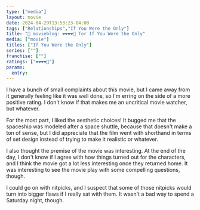 ```yaml
---
type: ["media"]
layout: movie
date: 2024-04-29T13:53:23-04:00
tags: ["Relationships","If You Were the Only"]
title: "🍿 movieblog: ❤️❤️❤️❤️🖤 for If You Were the Only"
media: ["movie"]
titles: ["If You Were the Only"]
series: [""]
franchise: [""]
ratings: ["❤️❤️❤️❤️🖤"]
params:
  entry:
---
```

I have a bunch of small complaints about this movie, but I came away from it generally feeling like it was well done, so I'm erring on the side of a more positive rating. I don't know if that makes me an uncritical movie watcher, but whatever.

For the most part, I liked the aesthetic choices! It bugged me that the spaceship was modeled after a space shuttle, because that doesn't make a ton of sense, but I did appreciate that the film went with shorthand in terms of set design instead of trying to make it realistic or whatever.

I also thought the premise of the movie was interesting. At the end of the day, I don't know if I agree with how things turned out for the characters, and I think the movie got a lot less interesting once they returned home. It was interesting to see the movie play with some compelling questions, though.

I could go on with nitpicks, and I suspect that some of those nitpicks would turn into bigger flaws if I really sat with them. It wasn't a bad way to spend a Saturday night, though.
